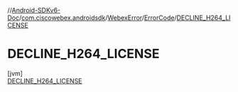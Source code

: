 //[Android-SDKv6-Doc](../../../../../index.md)/[com.ciscowebex.androidsdk](../../../index.md)/[WebexError](../../index.md)/[ErrorCode](../index.md)/[DECLINE_H264_LICENSE](index.md)

# DECLINE_H264_LICENSE

[jvm]\
[DECLINE_H264_LICENSE](index.md)

